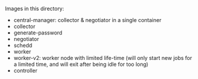 Images in this directory:
* central-manager: collector & negotiator in a single container
* collector
* generate-password
* negotiator
* schedd
* worker
* worker-v2: worker node with limited life-time (will only start new jobs for a limited time, and will exit after being idle for too long)
* controller
